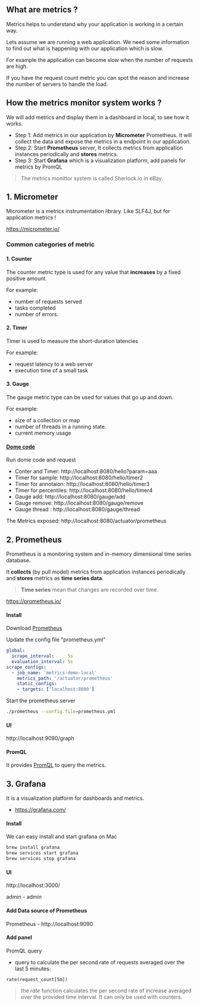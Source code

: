 ## What are metrics ?

Metrics helps to understand why your application is working in a certain way. 

Lets assume we are running a web application. We need some information to find out what is happening with our application which is slow.

For example the application can become slow when the number of requests are high. 

If you have the request count metric you can spot the reason and increase the number of servers to handle the load.



## How the metrics monitor system works ?
We will add metrics and display them in a dashboard in local, to see how it works.

- Step 1: Add metrics in our application by **Micrometer** Prometheus. It will collect the data and expose the metrics in a endpoint in our application.
- Step 2: Start **Prometheus** server, It collects metrics from application instances periodically and **stores** metrics.  
- Step 3: Start **Grafana** which is a visualization platform, add panels for metrics by PromQL

> The metrics monittor system is called Sherlock.io in eBay. 



## 1. Micrometer

Micrometer is a metrics instrumentation library. Like SLF4J, but for application metrics !

https://micrometer.io/

### Common categories of metric

####  1. Counter
The counter metric type is used for any value that **increases** by a fixed positive amount.

For example:

- number of requests served
- tasks completed
- number of errors.

#### 2. Timer
Timer is used to measure the short-duration latencies

For example:

- request latency to a web server
- execution time of a small task

#### 3. Gauge
The gauge metric type can be used for values that go up and down.

For example:

- size of a collection or map
- number of threads in a running state.
- current memory usage



#### [Dome code](https://github.com/ShuhanSun/metrics.demo)

Run dome code and request

- Conter and Timer: http://localhost:8080/hello?param=aaa
- Timer for sample: http://localhost:8080/hello/timer2
- Timer for annotaion: http://localhost:8080/hello/timer3
- Timer for percentiles: http://localhost:8080/hello/timer4
- Gauge add: http://localhost:8080/gauge/add
- Gauge remove: http://localhost:8080/gauge/remove
- Gauge thread : http://localhost:8080/gauge/thread

The Metrics exposed: http://localhost:8080/actuator/prometheus



## 2. Prometheus

Prometheus is a monitoring system and in-memory dimensional time series database. 

It **collects** (by pull model) metrics from application instances periodically and **stores** metrics as **time series data**.  

> **Time series** mean that changes are recorded over time. 

https://prometheus.io/

#### Install

Download  [Prometheus](https://prometheus.io/download/) 

Update the config file "prometheus.yml" 

```yml
global:
  scrape_interval:     5s
  evaluation_interval: 5s 
scrape_configs:
  - job_name: 'metrics-demo-local'
    metrics_path: '/actuator/prometheus'
    static_configs:
    - targets: ['localhost:8080']
```
Start the prometheus server

```bash
./prometheus --config.file=prometheus.yml
```

#### UI

 http://localhost:9090/graph

#### PromQL

It provides [PromQL](https://prometheus.io/docs/prometheus/latest/querying/basics/) to query the metrics.



## 3. Grafana

It is a visualization platform for dashboards and metrics. 

- https://grafana.com/

#### Install

We can easy install and start grafana on Mac

```bash
brew install grafana
brew services start grafana
brew services stop grafana
```

#### UI

http://localhost:3000/

admin - admin

#### Add Data source of Prometheus 

Prometheus - http://localhost:9090

#### Add panel

PromQL query

-  query to calculate the per second rate of requests averaged over the last 5 minutes:

```
rate(request_count[5m])
```

> the *rate* function calculates the per second rate of increase averaged over the provided time interval. It can only be used with counters.

